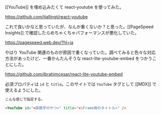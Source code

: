 [[YouTube]] を埋め込みたくて react-youtube を使ってみた。

https://github.com/tjallingt/react-youtube

これで良いかなと思っていたが、なんか重くないか？と思った。[[PageSpeed Insights]] で確認したらめちゃくちゃパフォーマンスが悪化していた。

https://pagespeed.web.dev/?hl=ja

やはり YouTube 関連のものが原因で重くなっていた。調べてみると色々な対応方法があったけど、一番かんたんそうな react-lite-youtube-embed をつかうことにした。

https://github.com/ibrahimcesar/react-lite-youtube-embed

必須プロパティは `id` と `title`。このサイトでは `YouTube` タグとして [[MDX]] で使えるようにした。

```markdown
こんな感じで指定する。

<YouTube id="<英数字のやつ>" title="<iFrame用のタイトル>" />
```

